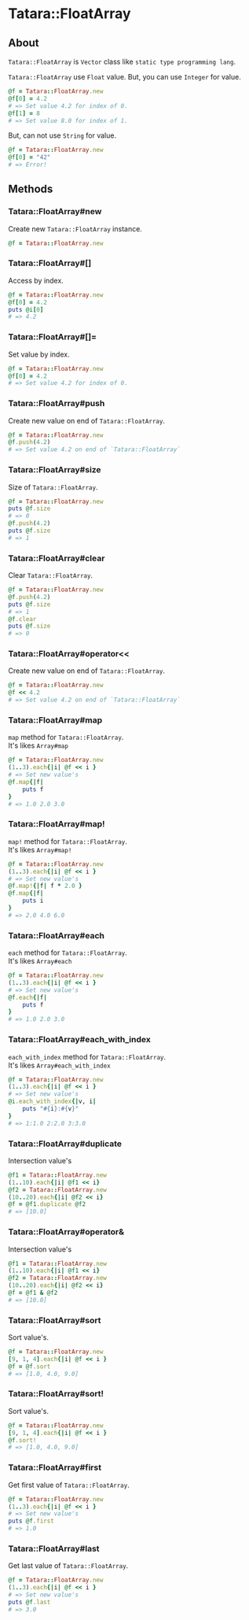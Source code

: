 # Tatara::FloatArray
## About

`Tatara::FloatArray` is `Vector` class like `static type programming lang`.

`Tatara::FloatArray` use `Float` value.
But, you can use `Integer` for value.

```ruby
@f = Tatara::FloatArray.new
@f[0] = 4.2
# => Set value 4.2 for index of 0.
@f[1] = 8
# => Set value 8.0 for index of 1.
```

But, can not use `String` for value.

```ruby
@f = Tatara::FloatArray.new
@f[0] = "42"
# => Error!
```

## Methods
### Tatara::FloatArray#new

Create new `Tatara::FloatArray` instance.

```ruby
@f = Tatara::FloatArray.new
```

### Tatara::FloatArray#\[\]

Access by index.

```ruby
@f = Tatara::FloatArray.new
@f[0] = 4.2
puts @i[0]
# => 4.2
```

### Tatara::FloatArray#\[\]=

Set value by index.

```ruby
@f = Tatara::FloatArray.new
@f[0] = 4.2
# => Set value 4.2 for index of 0.
```

### Tatara::FloatArray#push

Create new value on end of `Tatara::FloatArray`.

```ruby
@f = Tatara::FloatArray.new
@f.push(4.2)
# => Set value 4.2 on end of `Tatara::FloatArray`
```

### Tatara::FloatArray#size

Size of `Tatara::FloatArray`.

```ruby
@f = Tatara::FloatArray.new
puts @f.size
# => 0
@f.push(4.2)
puts @f.size
# => 1
```

### Tatara::FloatArray#clear

Clear `Tatara::FloatArray`.

```ruby
@f = Tatara::FloatArray.new
@f.push(4.2)
puts @f.size
# => 1
@f.clear
puts @f.size
# => 0
```

### Tatara::FloatArray#operator<<

Create new value on end of `Tatara::FloatArray`.

```ruby
@f = Tatara::FloatArray.new
@f << 4.2
# => Set value 4.2 on end of `Tatara::FloatArray`
```

### Tatara::FloatArray#map

`map` method for `Tatara::FloatArray`.  
It's likes `Array#map`

```ruby
@f = Tatara::FloatArray.new
(1..3).each{|i| @f << i }
# => Set new value's
@f.map{|f|
    puts f
}
# => 1.0 2.0 3.0
```

### Tatara::FloatArray#map!

`map!` method for `Tatara::FloatArray`.  
It's likes `Array#map!`

```ruby
@f = Tatara::FloatArray.new
(1..3).each{|i| @f << i }
# => Set new value's
@f.map!{|f| f * 2.0 }
@f.map{|f|
    puts i
}
# => 2.0 4.0 6.0
```

### Tatara::FloatArray#each

`each` method for `Tatara::FloatArray`.  
It's likes `Array#each`

```ruby
@f = Tatara::FloatArray.new
(1..3).each{|i| @f << i }
# => Set new value's
@f.each{|f|
    puts f
}
# => 1.0 2.0 3.0
```

### Tatara::FloatArray#each_with_index

`each_with_index` method for `Tatara::FloatArray`.  
It's likes `Array#each_with_index`

```ruby
@f = Tatara::FloatArray.new
(1..3).each{|i| @f << i }
# => Set new value's
@i.each_with_index{|v, i|
    puts "#{i}:#{v}"
}
# => 1:1.0 2:2.0 3:3.0
```

### Tatara::FloatArray#duplicate

Intersection value's

```ruby
@f1 = Tatara::FloatArray.new
(1..10).each{|i| @f1 << i}
@f2 = Tatara::FloatArray.new
(10..20).each{|i| @f2 << i}
@f = @f1.duplicate @f2
# => [10.0]
```

### Tatara::FloatArray#operator&

Intersection value's

```ruby
@f1 = Tatara::FloatArray.new
(1..10).each{|i| @f1 << i}
@f2 = Tatara::FloatArray.new
(10..20).each{|i| @f2 << i}
@f = @f1 & @f2
# => [10.0]
```

### Tatara::FloatArray#sort

Sort value's.

```ruby
@f = Tatara::FloatArray.new
[9, 1, 4].each{|i| @f << i }
@f = @f.sort
# => [1.0, 4.0, 9.0]
```

### Tatara::FloatArray#sort!

Sort value's.

```ruby
@f = Tatara::FloatArray.new
[9, 1, 4].each{|i| @f << i }
@f.sort!
# => [1.0, 4.0, 9.0]
```

### Tatara::FloatArray#first

Get first value of `Tatara::FloatArray`.

```ruby
@f = Tatara::FloatArray.new
(1..3).each{|i| @f << i }
# => Set new value's
puts @f.first
# => 1.0
```

### Tatara::FloatArray#last

Get last value of `Tatara::FloatArray`.

```ruby
@f = Tatara::FloatArray.new
(1..3).each{|i| @f << i }
# => Set new value's
puts @f.last
# => 3.0
```